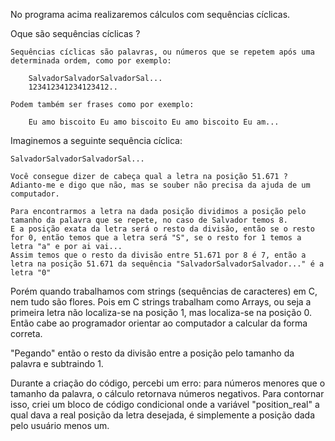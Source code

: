 No programa acima realizaremos cálculos com sequências cíclicas.

Oque são sequências cíclicas ?

    Sequências cíclicas são palavras, ou números que se repetem após uma determinada ordem, como por exemplo:

        SalvadorSalvadorSalvadorSal...
        123412341234123412..

    Podem também ser frases como por exemplo:

        Eu amo biscoito Eu amo biscoito Eu amo biscoito Eu am...

Imaginemos a seguinte sequência cíclica:

    SalvadorSalvadorSalvadorSal...

    Você consegue dizer de cabeça qual a letra na posição 51.671 ?
    Adianto-me e digo que não, mas se souber não precisa da ajuda de um computador.

    Para encontrarmos a letra na dada posição dividimos a posição pelo tamanho da palavra que se repete, no caso de Salvador temos 8.
    E a posição exata da letra será o resto da divisão, então se o resto for 0, então temos que a letra será "S", se o resto for 1 temos a letra "a" e por ai vai...
    Assim temos que o resto da divisão entre 51.671 por 8 é 7, então a letra na posição 51.671 da sequência "SalvadorSalvadorSalvador..." é a letra "0"

Porém quando trabalhamos com strings (sequências de caracteres) em C, nem tudo são flores.
Pois em C strings trabalham como Arrays, ou seja a primeira letra não localiza-se na posição 1, mas localiza-se na posição 0.
Então cabe ao programador orientar ao computador a calcular da forma correta.

"Pegando" então o resto da divisão entre a posição pelo tamanho da palavra e subtraindo 1.

Durante a criação do código, percebi um erro: para números menores que o tamanho da palavra, o cálculo retornava números negativos.
Para contornar isso, criei um bloco de código condicional onde a variável "position_real" a qual dava a real posição da letra desejada, é simplemente a posição dada pelo usuário menos um.